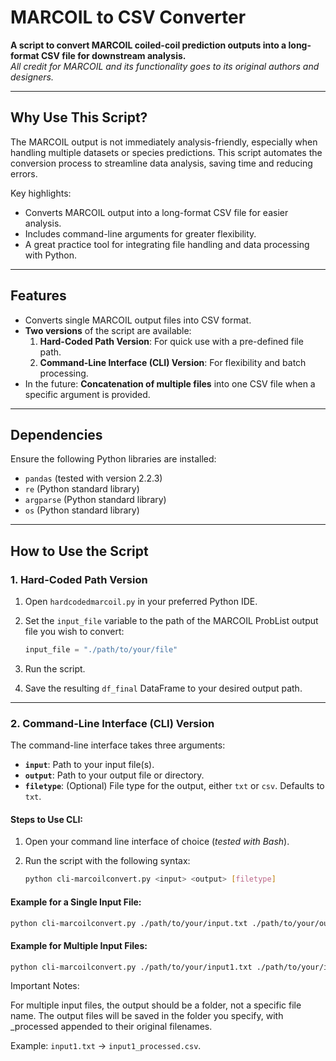 # MARCOIL to CSV Converter

**A script to convert MARCOIL coiled-coil prediction outputs into a long-format CSV file for downstream analysis.**  
*All credit for MARCOIL and its functionality goes to its original authors and designers.*

---

## **Why Use This Script?**

The MARCOIL output is not immediately analysis-friendly, especially when handling multiple datasets or species predictions. This script automates the conversion process to streamline data analysis, saving time and reducing errors.

Key highlights:
- Converts MARCOIL output into a long-format CSV file for easier analysis.
- Includes command-line arguments for greater flexibility.
- A great practice tool for integrating file handling and data processing with Python.

---

## **Features**

- Converts single MARCOIL output files into CSV format.  
- **Two versions** of the script are available:
  1. **Hard-Coded Path Version**: For quick use with a pre-defined file path.
  2. **Command-Line Interface (CLI) Version**: For flexibility and batch processing.  
- In the future: **Concatenation of multiple files** into one CSV file when a specific argument is provided.

---

## **Dependencies**

Ensure the following Python libraries are installed:

- `pandas` (tested with version 2.2.3)
- `re` (Python standard library)
- `argparse` (Python standard library)
- `os` (Python standard library)

---

## **How to Use the Script**

### 1. **Hard-Coded Path Version**

1. Open `hardcodedmarcoil.py` in your preferred Python IDE.  
2. Set the `input_file` variable to the path of the MARCOIL ProbList output file you wish to convert:

    ```python
    input_file = "./path/to/your/file"
    ```

3. Run the script.  
4. Save the resulting `df_final` DataFrame to your desired output path.

---

### 2. **Command-Line Interface (CLI) Version**

The command-line interface takes three arguments:  
- **`input`**: Path to your input file(s).  
- **`output`**: Path to your output file or directory.  
- **`filetype`**: (Optional) File type for the output, either `txt` or `csv`. Defaults to `txt`.

#### **Steps to Use CLI:**

1. Open your command line interface of choice (*tested with Bash*).  
2. Run the script with the following syntax:

    ```bash
    python cli-marcoilconvert.py <input> <output> [filetype]
    ```

#### **Example for a Single Input File:**

```bash
python cli-marcoilconvert.py ./path/to/your/input.txt ./path/to/your/output.txt csv
```

#### **Example for Multiple Input Files:**
```bash
python cli-marcoilconvert.py ./path/to/your/input1.txt ./path/to/your/input2.txt ./path/to/output_directory csv
```

Important Notes:

  For multiple input files, the output should be a folder, not a specific file name.
  The output files will be saved in the folder you specify, with _processed appended to their original filenames.
  
  Example: `input1.txt` → `input1_processed.csv`.
